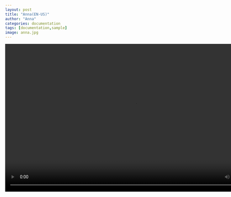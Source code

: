 ```yaml
---
layout: post
title: "Anna(EN-US)"
author: "Anna"
categories: documentation
tags: [documentation,sample]
image: anna.jpg
---
```


<!-- Main -->
<div id="main" class="content">
  <p align="center">
    <video  width="840px" height="480px" controls>
      <source type="video/mp4" src="assets/videos/anna-en-us.mp4">
    </video>
  </p>
</div>
